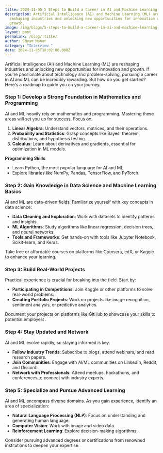 ```yaml
---
title: 2024-11-05 5 Steps to Build a Career in AI and Machine Learning
description: Artificial Intelligence (AI) and Machine Learning (ML) are
  reshaping industries and unlocking new opportunities for innovation and
  growth.
image: /img/blogs/5-steps-to-build-a-career-in-ai-and-machine-learning.webp
layout: post
permalink: /blog/:title/
author: Shyam Mohan
category: "Interview "
date: 2024-11-05T18:02:00.000Z
---
```


Artificial Intelligence (AI) and Machine Learning (ML) are reshaping industries and unlocking new opportunities for innovation and growth. If you're passionate about technology and problem-solving, pursuing a career in AI and ML can be incredibly rewarding. But how do you get started? Here's a roadmap to guide you on your journey.


### **Step 1: Develop a Strong Foundation in Mathematics and Programming**

AI and ML heavily rely on mathematics and programming. Mastering these areas will set you up for success. Focus on:

1.  **Linear Algebra**: Understand vectors, matrices, and their operations.
2.  **Probability and Statistics**: Grasp concepts like Bayes' theorem, distributions, and hypothesis testing.
3.  **Calculus**: Learn about derivatives and gradients, essential for optimization in ML models.

**Programming Skills**:

-   Learn Python, the most popular language for AI and ML.
-   Explore libraries like NumPy, Pandas, TensorFlow, and PyTorch.


### **Step 2: Gain Knowledge in Data Science and Machine Learning Basics**

AI and ML are data-driven fields. Familiarize yourself with key concepts in data science:

-   **Data Cleaning and Exploration**: Work with datasets to identify patterns and insights.
-   **ML Algorithms**: Study algorithms like linear regression, decision trees, and neural networks.
-   **Tools and Frameworks**: Get hands-on with tools like Jupyter Notebook, Scikit-learn, and Keras.

Take free or affordable courses on platforms like Coursera, edX, or Kaggle to enhance your learning.


### **Step 3: Build Real-World Projects**

Practical experience is crucial for breaking into the field. Start by:

-   **Participating in Competitions**: Join Kaggle or other platforms to solve real-world problems.
-   **Creating Portfolio Projects**: Work on projects like image recognition, sentiment analysis, or predictive analytics.

Document your projects on platforms like GitHub to showcase your skills to potential employers.


### **Step 4: Stay Updated and Network**

AI and ML evolve rapidly, so staying informed is key.

-   **Follow Industry Trends**: Subscribe to blogs, attend webinars, and read research papers.
-   **Join Communities**: Engage with AI/ML communities on LinkedIn, Reddit, and Discord.
-   **Network with Professionals**: Attend meetups, hackathons, and conferences to connect with industry experts.


### **Step 5: Specialize and Pursue Advanced Learning**

AI and ML encompass diverse domains. As you gain experience, identify an area of specialization:

-   **Natural Language Processing (NLP)**: Focus on understanding and generating human language.
-   **Computer Vision**: Work with image and video data.
-   **Reinforcement Learning**: Explore decision-making algorithms.

Consider pursuing advanced degrees or certifications from renowned institutions to deepen your expertise.
